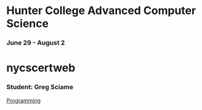# Hunter College Advanced Computer Science
### June 29 - August 2
# nycscertweb

### Student: Greg Sciame

[Programming](/pages/programming.md)

